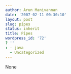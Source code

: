 ```yaml
---
author: Arun Manivannan
date: '2007-02-11 00:30:10'
layout: post
slug: pipes
status: inherit
title: Pipes
wordpress_id: '72'
? ''
: - java
  - Uncategorized
---
```


None

